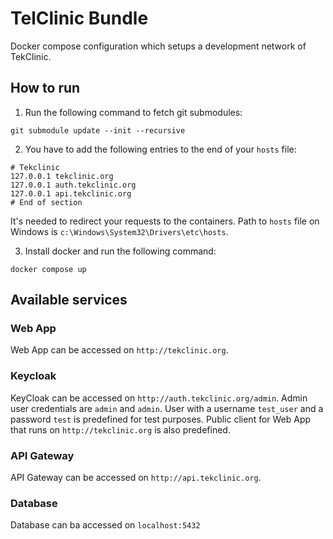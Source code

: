 # TelClinic Bundle

Docker compose configuration which setups a development network of TekClinic.

## How to run

1. Run the following command to fetch git submodules:
```
git submodule update --init --recursive
```

2. You have to add the following entries to the end of your `hosts` file:
```
# Tekclinic
127.0.0.1 tekclinic.org
127.0.0.1 auth.tekclinic.org
127.0.0.1 api.tekclinic.org
# End of section
```

It's needed to redirect your requests to the containers.
Path to `hosts` file on Windows is `c:\Windows\System32\Drivers\etc\hosts`.


3. Install docker and run the following command:
```
docker compose up
```

## Available services

### Web App
Web App can be accessed on `http://tekclinic.org`.

### Keycloak
KeyCloak can be accessed on `http://auth.tekclinic.org/admin`. Admin user credentials are `admin` and `admin`.
User with a username `test_user` and a password `test` is predefined for test purposes.
Public client for Web App that runs on `http://tekclinic.org` is also predefined.

### API Gateway
API Gateway can be accessed on `http://api.tekclinic.org`.

### Database
Database can ba accessed on `localhost:5432`